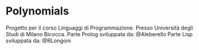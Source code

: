 # Polynomials
Progetto per il corso Linguaggi di Programmazione. Presso Università degli Studi di Milano Bicocca. 
Parte Prolog sviluppata da: @Aleberello
Parte Lisp sviluppata da: @RLongoni
